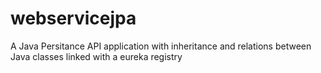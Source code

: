 # webservicejpa
A Java Persitance API application with inheritance and relations between Java classes linked with a eureka registry
